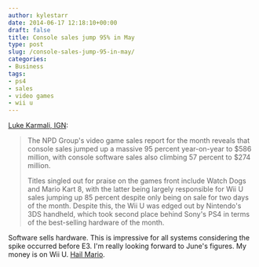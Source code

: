 ```yaml
---
author: kylestarr
date: 2014-06-17 12:18:10+00:00
draft: false
title: Console sales jump 95% in May
type: post
slug: /console-sales-jump-95-in-may/
categories:
- Business
tags:
- ps4
- sales
- video games
- wii u
---
```


[Luke Karmali, IGN](http://ign.com/articles/2014/06/17/ps4-is-best-selling-console-for-five-months-straight-in-us):

> The NPD Group's video game sales report for the month reveals that console sales jumped up a massive 95 percent year-on-year to $586 million, with console software sales also climbing 57 percent to $274 million.
>
> Titles singled out for praise on the games front include Watch Dogs and Mario Kart 8, with the latter being largely responsible for Wii U sales jumping up 85 percent despite only being on sale for two days of the month. Despite this, the Wii U was edged out by Nintendo's 3DS handheld, which took second place behind Sony's PS4 in terms of the best-selling hardware of the month.

Software sells hardware. This is impressive for all systems considering the spike occurred before E3. I'm really looking forward to June's figures. My money is on Wii U. [Hail Mario](/2014/06/01/hail-mario/).
